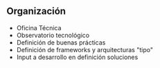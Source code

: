 ##  Organización

 - Oficina Técnica
  - Observatorio tecnológico
  - Definición de buenas prácticas
  - Definición de frameworks y arquitecturas "tipo"
  - Input a desarrollo en definición soluciones